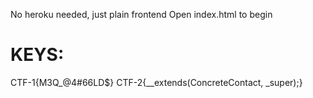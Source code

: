 No heroku needed, just plain frontend
Open index.html to begin

# KEYS: 

CTF-1{M3Q_@4#66LD$}
CTF-2{__extends(ConcreteContact, _super);}